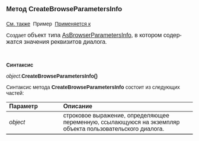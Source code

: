 <html>
<head>
<title>AsDialog\CreateBrowseParametersInfo</title>
<style type="text/css">
.style1 {
	font-weight: normal;
}
</style>
</head>

<body>

<p><strong><font size="4" face="Arial">Метод CreateBrowseParametersInfo<br>
<br>
</font></strong><font face="Arial"><a href="../ASVIEW/BrowseParametersInfo.html">См. также</a>&nbsp;
Пример&nbsp; <a href="../Asustpar.html">
Применяется к</a></font></p>

<p><font face="Arial"><span lang="ru">Создает </span> </font>
<font size="3" face="Arial"><span class="style1">объект типа 
<a href="../AsBrowserParametersInfo.html">AsBrowserParametersInfo</a></span><span lang="en-us">, </span>в<span lang="ru" class="style1"> 
котором содержатся значения реквизитов диалога</span></font><font face="Arial">.</font></p>

<p>&nbsp;</p>

<p class="label"><font face="Arial"><b>Синтаксис</b></font></p>

<p><font face="Arial"><em>object</em>.<strong>CreateBrowseParametersInfo()</strong></font></p>

<p><font face="Arial">Синтаксис метода <strong>CreateBrowseParametersInfo</strong>
состоит из следующих частей:</font></p>

<table border="1" cellPadding="5" cols="2" frame="below" rules="rows">
<TBODY>
  <tr vAlign="top">
    <td class="label" width="29%"><font face="Arial"><b>Параметр</b></font></td>
    <td class="label" width="71%"><font face="Arial"><strong>Описание</strong></font></td>
  </tr>
  <tr>
    <td width="29%"><em><font face="Arial">object</font></em></td>
    <td width="71%"><font face="Arial">строковое выражение, 
	определяющее переменную, ссылающуюся на экземпляр объекта пользовательского 
	диалога.</font></td>
  </tr>
</TBODY>
  </table>

</body>
</html>
